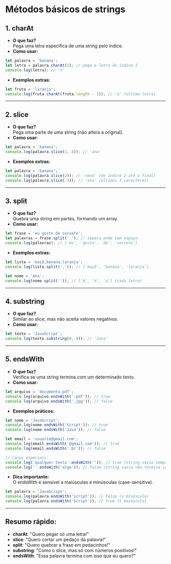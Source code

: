 # Métodos básicos de strings

## 1. charAt

- **O que faz?**  
  Pega uma letra específica de uma string pelo índice.
- **Como usar:**
```js
let palavra = 'banana';
let letra = palavra.charAt(2); // pega a letra do índice 2
console.log(letra); // 'n'
```
- **Exemplos extras:**
```js
let fruta = 'laranja';
console.log(fruta.charAt(fruta.length - 1)); // 'a' (última letra)
```

---

## 2. slice

- **O que faz?**  
  Pega uma parte de uma string (não altera a original).
- **Como usar:**
```js
let palavra = 'banana';
console.log(palavra.slice(1, 4)); // 'ana'
```
- **Exemplos extras:**
```js
let palavra = 'banana';
console.log(palavra.slice(2)); // 'nana' (do índice 2 até o final)
console.log(palavra.slice(-3)); // 'ana' (últimos 3 caracteres)
```

---

## 3. split

- **O que faz?**  
  Quebra uma string em partes, formando um array.
- **Como usar:**
```js
let frase = 'eu gosto de sorvete';
let palavras = frase.split(' '); // separa onde tem espaço
console.log(palavras); // ['eu', 'gosto', 'de', 'sorvete']
```
- **Exemplos extras:**
```js
let lista = 'maçã,banana,laranja';
console.log(lista.split(',')); // ['maçã', 'banana', 'laranja']

let nome = 'Ana';
console.log(nome.split('')); // ['A', 'n', 'a'] (cada letra)
```

---

## 4. substring

- **O que faz?**  
  Similar ao slice, mas não aceita valores negativos.
- **Como usar:**
```js
let texto = 'JavaScript';
console.log(texto.substring(0, 4)); // 'Java'
```

---

## 5. endsWith

- **O que faz?**  
  Verifica se uma string termina com um determinado texto.
- **Como usar:**
```js
let arquivo = 'documento.pdf';
console.log(arquivo.endsWith('.pdf')); // true
console.log(arquivo.endsWith('.jpg')); // false
```
- **Exemplos práticos:**
```js
let nome = 'JavaScript';
console.log(nome.endsWith('Script')); // true
console.log(nome.endsWith('Java')); // false

let email = 'usuario@gmail.com';
console.log(email.endsWith('@gmail.com')); // true
console.log(email.endsWith('.br')); // false

// Casos especiais:
console.log('qualquer texto'.endsWith('')); // true (string vazia sempre retorna true)
console.log(''.endsWith('algo')); // false (string vazia não termina com algo)
```
- **Dica importante:**  
  O endsWith é sensível a maiúsculas e minúsculas (case-sensitive).
```js
let palavra = 'JavaScript';
console.log(palavra.endsWith('script')); // false (s minúsculo)
console.log(palavra.endsWith('Script')); // true (S maiúsculo)
```

---

## Resumo rápido:

- **charAt**: "Quero pegar só uma letra!"
- **slice**: "Quero cortar um pedaço da palavra!"
- **split**: "Quero quebrar a frase em pedacinhos!"
- **substring**: "Como o slice, mas só com números positivos!"
- **endsWith**: "Essa palavra termina com isso que eu quero?"